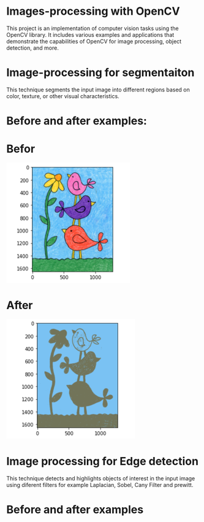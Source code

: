 # Images-processing with OpenCV
This project is an implementation of computer vision tasks using the OpenCV library. It includes various examples and applications that demonstrate the capabilities of OpenCV for image processing, object detection, and more.
# Image-processing for segmentaiton
This technique segments the input image into different regions based on color, texture, or other visual characteristics.
# Before and after examples:
# Befor
![My Image](g.PNG)
# After

![My Image](gg.PNG)

# Image processing for Edge detection
This technique detects and highlights objects of interest in the input image using diferent filters for example Laplacian, Sobel, Cany Filter and prewitt.
# Before and after examples
